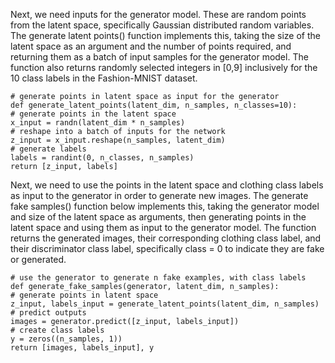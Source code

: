
Next, we need inputs for the generator model. These are random points from the latent
space, specifically Gaussian distributed random variables. The generate latent points()
function implements this, taking the size of the latent space as an argument and the number of
points required, and returning them as a batch of input samples for the generator model. The
function also returns randomly selected integers in [0,9] inclusively for the 10 class labels in the
Fashion-MNIST dataset.

```
# generate points in latent space as input for the generator
def generate_latent_points(latent_dim, n_samples, n_classes=10):
# generate points in the latent space
x_input = randn(latent_dim * n_samples)
# reshape into a batch of inputs for the network
z_input = x_input.reshape(n_samples, latent_dim)
# generate labels
labels = randint(0, n_classes, n_samples)
return [z_input, labels]
```

Next, we need to use the points in the latent space and clothing class labels as input
to the generator in order to generate new images. The generate fake samples() function
below implements this, taking the generator model and size of the latent space as arguments,
then generating points in the latent space and using them as input to the generator model.
The function returns the generated images, their corresponding clothing class label, and their
discriminator class label, specifically class = 0 to indicate they are fake or generated.

```
# use the generator to generate n fake examples, with class labels
def generate_fake_samples(generator, latent_dim, n_samples):
# generate points in latent space
z_input, labels_input = generate_latent_points(latent_dim, n_samples)
# predict outputs
images = generator.predict([z_input, labels_input])
# create class labels
y = zeros((n_samples, 1))
return [images, labels_input], y
```

